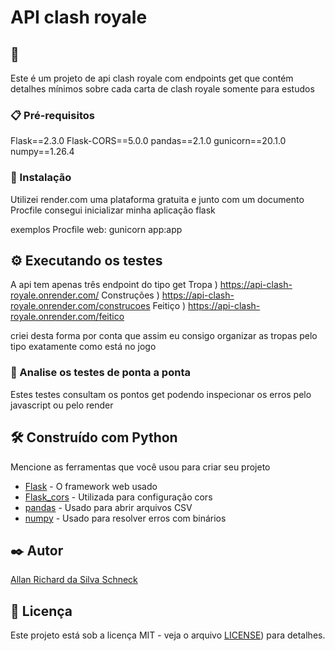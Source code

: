 # API clash royale

## 🚀 

Este é um projeto de api clash royale com endpoints get que contém detalhes mínimos sobre cada carta de clash royale
somente para estudos

### 📋 Pré-requisitos

Flask==2.3.0
Flask-CORS==5.0.0
pandas==2.1.0
gunicorn==20.1.0
numpy==1.26.4

### 🔧 Instalação
Utilizei render.com uma plataforma gratuita e junto com um documento Procfile consegui inicializar minha aplicação flask

exemplos
Procfile
web: gunicorn app:app


## ⚙️ Executando os testes

A api tem apenas três endpoint do tipo get
Tropa ) https://api-clash-royale.onrender.com/
Construções ) https://api-clash-royale.onrender.com/construcoes
Feitiço ) https://api-clash-royale.onrender.com/feitico

criei desta forma por conta que assim eu consigo organizar as tropas pelo tipo exatamente como está no jogo

### 🔩 Analise os testes de ponta a ponta

Estes testes consultam os pontos get podendo inspecionar os erros pelo javascript ou pelo render

## 🛠️ Construído com Python

Mencione as ferramentas que você usou para criar seu projeto

* [Flask](https://flask.palletsprojects.com/en/stable/changes/) - O framework web usado
* [Flask_cors](https://pypi.org/project/Flask-Cors/) - Utilizada para configuração cors
* [pandas]([https://rometools.github.io/rome/](https://pandas.pydata.org/)) - Usado para abrir arquivos CSV
* [numpy](https://numpy.org/) - Usado para resolver erros com binários


## ✒️ Autor

 [Allan Richard da Silva Schneck](https://github.com/AllanSchneck)


## 📄 Licença

Este projeto está sob a licença MIT - veja o arquivo [LICENSE](https://github.com/AllanSchneck/API_clash_royale/blob/API_clashV1.01/LICENSE.txt)) para detalhes.

